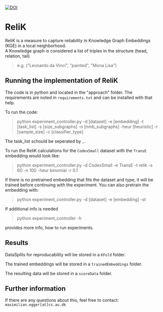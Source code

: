[![DOI](https://zenodo.org/badge/448832644.svg)](https://zenodo.org/doi/10.5281/zenodo.10656796)

# ReliK

ReliK is a measure to capture reliability in Knowledge Graph Embeddings (KGE) in a local neighborhood.<br>
A Knowledge graph is considered a list of triples in the structure (head, relation, tail)

> e.g. ("Leonardo da Vinci", "painted", "Mona Lisa")

## Running the implementation of ReliK

The code is in python and located in the "approach" folder. The requirements are noted in `requirements.txt` and can be installed with that help.<br>

To run the code:

> python experiment_controller.py -d [dataset] -e [embedding] -t [task_list] -s [size_subgraphs] -n [nmb_subgraphs] -heur [heuristic] -r [sample_size] -c [classifier_type]

The task_list schould be seperated by ``,``.<br>

To run the ReliK calculations for the ``CodexSmall`` dataset with the `TransE` embedding would look like:
> python experiment_controller.py -d CodexSmall -e TransE -t relik -s 60 -n 100 -heur binomial -r 0.1

If there is no pretrained embedding that fits the dataset and type, it will be trained before continuing with the experiment. You can also pretrain the embedding with:

> python experiment_controller.py -d [dataset] -e [embedding] -st

If additional info is needed

> python experiment_controller -h

provides more info, how to run experiments.

## Results

DataSplits for reproducability will be stored in a `KFold` folder.<br>

The trained embeddings will be stored in a `trainedEmbeddings` folder.<br>

The resulting data will be stored in a `scoreData` folder.<br>

## Further information

If there are any questions about this, feel free to contact: `maximilian.egger[at]cs.au.dk`
